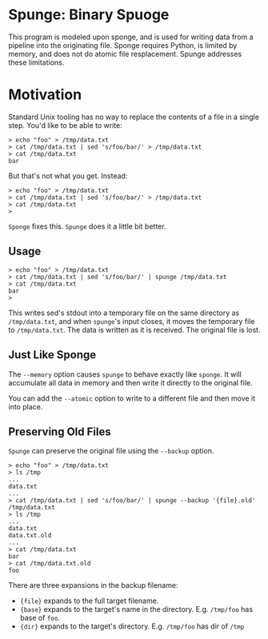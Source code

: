 Spunge: Binary Spuoge
=====================

This program is modeled upon sponge, and is used for writing data from
a pipeline into the originating file.  Sponge requires Python, is limited
by memory, and does not do atomic file resplacement.  Spunge addresses
these limitations.

Motivation
==========

Standard Unix tooling has no way to replace the contents of a file in
a single step.  You'd like to be able to write:

```
> echo "foo" > /tmp/data.txt
> cat /tmp/data.txt | sed 's/foo/bar/' > /tmp/data.txt
> cat /tmp/data.txt
bar
```

But that's not what you get.  Instead:

```
> echo "foo" > /tmp/data.txt
> cat /tmp/data.txt | sed 's/foo/bar/' > /tmp/data.txt
> cat /tmp/data.txt
>

```

`Sponge` fixes this.  `Spunge` does it a little bit better.


Usage
-----
```
> echo "foo" > /tmp/data.txt
> cat /tmp/data.txt | sed 's/foo/bar/' | spunge /tmp/data.txt
> cat /tmp/data.txt
bar
>

```

This writes sed's stdout into a temporary file on the same directory
as `/tmp/data.txt`, and when `spunge`'s input closes, it moves the
temporary file to `/tmp/data.txt`.  The data is written as it is
received.  The original file is lost.


Just Like Sponge
----------------

The `--memory` option causes `spunge` to behave exactly like `sponge`.
It will accumulate all data in memory and then write it directly to the
original file. 

You can add the `--atomic` option to write to a different file and
then move it into place.


Preserving Old Files
--------------------

`Spunge` can preserve the original file using the `--backup` option.

```
> echo "foo" > /tmp/data.txt
> ls /tmp
...
data.txt
...
> cat /tmp/data.txt | sed 's/foo/bar/' | spunge --backup '{file}.old' /tmp/data.txt
> ls /tmp
...
data.txt
data.txt.old
...
> cat /tmp/data.txt
bar
> cat /tmp/data.txt.old
foo
```

There are three expansions in the backup filename:
  * `{file}` expands to the full target filename.
  * `{base}` expands to the target's name in the directory.  E.g. `/tmp/foo`
     has base of `foo`.
  * `{dir}` expands to the target's directory. E.g. `/tmp/foo` has dir of `/tmp`

